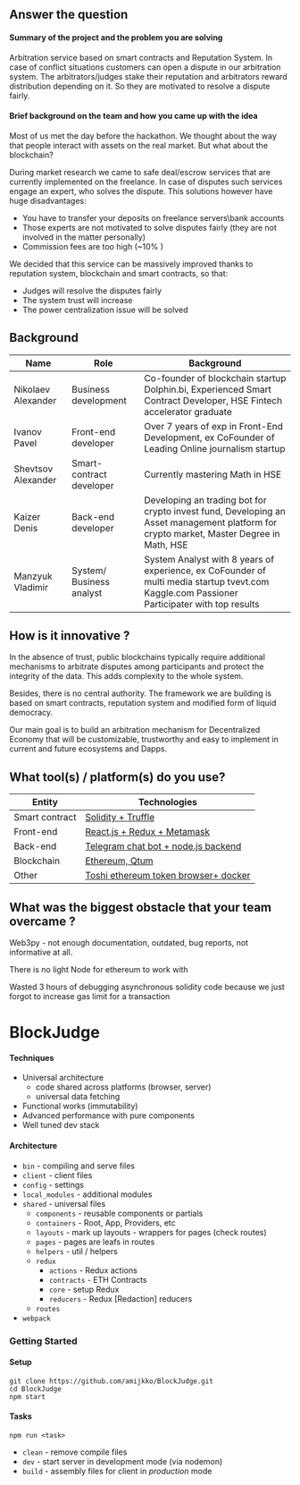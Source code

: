 ## Answer the question

#### Summary of the project and the problem you are solving

Arbitration service based on smart contracts and Reputation System. In case of conflict situations customers can open a dispute in our arbitration system. The arbitrators/judges stake their reputation and arbitrators reward distribution depending on it. So they are motivated to resolve a dispute fairly.

#### Brief background on the team and how you came up with the idea

Most of us met the day before the hackathon. We thought about the way that people interact with assets on the real market. But what about the blockchain?
 
During market research we came to safe deal/escrow services that are currently implemented on the freelance. In case of disputes such services engage an expert, who solves the dispute. This solutions however have huge disadvantages:
 
 - You have to transfer your deposits on freelance servers\bank accounts
 - Those experts are not motivated to solve disputes fairly (they are not involved in the matter personally)
 - Commission fees are too high (~10% )  
 
We decided that this service can be massively improved thanks to reputation system, blockchain and smart contracts, so that:
 
 - Judges will resolve the disputes fairly 
 - The system trust will increase
 - The power centralization issue will be solved
 
 
## Background

| Name | Role | Background | 
| ---- | ---- | ---------- |
|  Nikolaev Alexander | Business development | Co-founder of blockchain startup Dolphin.bi, Experienced Smart Contract Developer, HSE Fintech accelerator graduate |
| Ivanov Pavel | Front-end developer | Over 7 years of exp in Front-End Development, ex CoFounder of Leading Online journalism startup |
| Shevtsov Alexander | Smart-contract developer | Currently mastering Math in HSE |
| Kaizer Denis | Back-end developer | Developing an trading bot for crypto invest fund, Developing an Asset management platform for crypto market, Master Degree in Math, HSE |
| Manzyuk Vladimir | System/ Business analyst | System Analyst with 8 years of experience, ex CoFounder of multi media startup tvevt.com Kaggle.com Passioner Participater with top results |


## How is it innovative ?

In the absence of trust, public blockchains typically require additional mechanisms to arbitrate disputes among participants and protect the integrity of the data. This adds complexity to the whole system. 

Besides, there is no central authority.
The framework we are building is based on  smart contracts, reputation system and modified form of  liquid democracy. 

Our main goal is  to build an arbitration mechanism for Decentralized Economy that will  be customizable, trustworthy and  easy to implement in current and future ecosystems and Dapps.


## What tool(s) / platform(s) do you use?

 
| Entity | Technologies |
| ---- | ---- |
| Smart contract | [Solidity + Truffle](https://github.com/BlockJudge/SmartContracts) |
| Front-end | [React.js + Redux + Metamask](https://github.com/amijkko/BlockJudge) |
| Back-end | [Telegram chat bot + node.js backend](https://github.com/HWkaizer/Blockjudje_Telegram-bot) |
| Blockchain | [Ethereum, Qtum](https://github.com/BlockJudge/qtumRealisation) |
| Other | [Toshi ethereum token browser+ docker](https://github.com/BlockJudge/Token-Browser-Toshi-Implementation) |


## What was the biggest obstacle that your team overcame ?

Web3py - not enough documentation, outdated, bug reports, not informative at all.
 
There is no light Node for ethereum to work with  

Wasted 3 hours of debugging asynchronous  solidity code because we just forgot to increase gas limit for a transaction  
 
 


# BlockJudge

#### Techniques

- Universal architecture
  - code shared across platforms (browser, server)
  - universal data fetching
- Functional works (immutability)
- Advanced performance with pure components
- Well tuned dev stack

#### Architecture

- `bin` - compiling and serve files
- `client` - client files
- `config` - settings
- `local_modules` - additional modules
- `shared` - universal files
  - `components` - reusable components or partials
  - `containers` - Root, App, Providers, etc
  - `layouts` - mark up layouts - wrappers for pages (check routes)
  - `pages` - pages are leafs in routes
  - `helpers` - util / helpers
  - `redux`
    - `actions` - Redux actions
    - `contracts` - ETH Contracts
    - `core` - setup Redux
    - `reducers` - Redux [Redaction] reducers
  - `routes`
- `webpack`

### Getting Started

#### Setup

```
git clone https://github.com/amijkko/BlockJudge.git
cd BlockJudge
npm start
```

#### Tasks

```
npm run <task>
```

* `clean` - remove compile files
* `dev` - start server in development mode (via nodemon)
* `build` - assembly files for client in *production* mode



